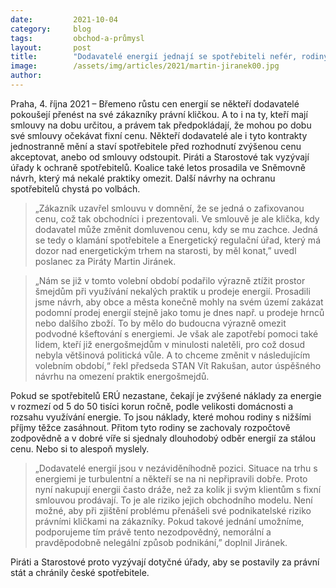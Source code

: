 ```yaml
---
date:         2021-10-04
category:     blog
tags:         obchod-a-průmysl
layout:       post
title:        "Dodavatelé energií jednají se spotřebiteli nefér, rodiny to může připravit až o 50 tisíc korun. Piráti a Starostové chtějí nápravu"
image:        /assets/img/articles/2021/martin-jiranek00.jpg
author:       
---
```



Praha, 4. října 2021 – Břemeno růstu cen energií se někteří dodavatelé pokoušejí přenést na své zákazníky právní kličkou. A to i na ty, kteří mají smlouvy na dobu určitou, a právem tak předpokládají, že mohou po dobu své smlouvy očekávat fixní cenu. Někteří dodavatelé ale i tyto kontrakty jednostranně mění a staví spotřebitele před rozhodnutí zvýšenou cenu akceptovat, anebo od smlouvy odstoupit. Piráti a Starostové tak vyzývají úřady k ochraně spotřebitelů. Koalice také letos prosadila ve Sněmovně návrh, který má nekalé praktiky omezit. Další návrhy na ochranu spotřebitelů chystá po volbách.

 

> „Zákazník uzavřel smlouvu v domnění, že se jedná o zafixovanou cenu, což tak obchodníci i prezentovali. Ve smlouvě je ale klička, kdy dodavatel může změnit domluvenou cenu, kdy se mu zachce. Jedná se tedy o klamání spotřebitele a Energetický regulační úřad, který má dozor nad energetickým trhem na starosti, by měl konat,” uvedl poslanec za Piráty Martin Jiránek. 

 

> „Nám se již v tomto volební období podařilo výrazně ztížit prostor šmejdům při využívání nekalých praktik u prodeje energií. Prosadili jsme návrh, aby obce a města konečně mohly na svém území zakázat podomní prodej energií stejně jako tomu je dnes např. u prodeje hrnců nebo dalšího zboží. To by mělo do budoucna výrazně omezit podvodné kšeftování s energiemi. Je však ale zapotřebí pomoci také lidem, kteří již energošmejdům v minulosti naletěli, pro což dosud nebyla většinová politická vůle. A to chceme změnit v následujícím volebním období,“ řekl předseda STAN Vít Rakušan, autor úspěšného návrhu na omezení praktik energošmejdů.

 

Pokud se spotřebitelů ERÚ nezastane, čekají je zvýšené náklady za energie v rozmezí od 5 do 50 tisíci korun ročně, podle velikosti domácnosti a rozsahu využívání energie. To jsou náklady, které mohou rodiny s nižšími příjmy těžce zasáhnout. Přitom tyto rodiny se zachovaly rozpočtově zodpovědně a v dobré víře si sjednaly dlouhodobý odběr energií za stálou cenu. Nebo si to alespoň myslely. 

 

> „Dodavatelé energií jsou v nezáviděníhodně pozici. Situace na trhu s energiemi je turbulentní a někteří se na ni nepřipravili dobře. Proto nyní nakupují energii často dráže, než za kolik ji svým klientům s fixní smlouvou prodávají. To je ale riziko jejich obchodního modelu. Není možné, aby při zjištění problému přenášeli své podnikatelské riziko právními kličkami na zákazníky. Pokud takové jednání umožníme, podporujeme tím právě tento nezodpovědný, nemorální a pravděpodobně nelegální způsob podnikání,” doplnil Jiránek.

 

Piráti a Starostové proto vyzývají dotyčné úřady, aby se postavily za právní stát a chránily české spotřebitele. 

